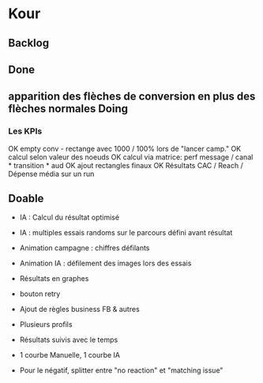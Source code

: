 # Kour

Backlog
--
Done
--
 apparition des flèches de conversion en plus des flèches normales 
Doing
--
### Les KPIs
OK empty conv - rectange avec 1000 / 100% lors de "lancer camp."
OK calcul selon valeur des noeuds
OK calcul via matrice: perf message / canal * transition * aud
OK ajout rectangles finaux
OK Résultats CAC / Reach / Dépense média sur un run


Doable
--

- IA : Calcul du résultat optimisé
- IA : multiples essais randoms sur le parcours défini avant résultat
- Animation campagne : chiffres défilants
- Animation IA : défilement des images lors des essais
- Résultats en graphes
- bouton retry
- Ajout de règles business FB & autres
- Plusieurs profils




- Résultats suivis avec le temps
- 1 courbe Manuelle, 1 courbe IA
- Pour le négatif, splitter entre "no reaction" et "matching issue"
